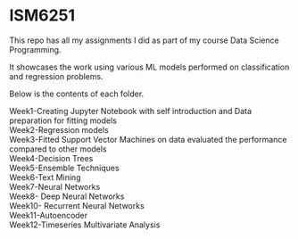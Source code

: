 # ISM6251

This repo has all my assignments I did as part of my course Data Science Programming.

It showcases the work using various ML models performed on classification and regression problems.

Below is the contents of each folder.

Week1-Creating Jupyter Notebook with self introduction and Data preparation for fitting models  
Week2-Regression models  
Week3-Fitted Support Vector Machines on data evaluated the performance compared to other models  
Week4-Decision Trees  
Week5-Ensemble Techniques  
Week6-Text Mining  
Week7-Neural Networks  
Week8- Deep Neural Networks  
Week10- Recurrent Neural Networks  
Week11-Autoencoder  
Week12-Timeseries Multivariate Analysis  
